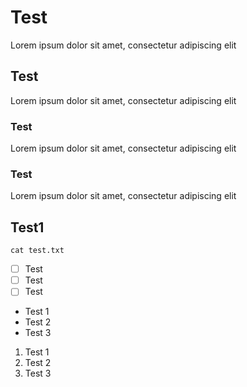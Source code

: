 # Test

Lorem ipsum dolor sit amet, consectetur adipiscing elit

## Test

Lorem ipsum dolor sit amet, consectetur adipiscing elit

### Test

Lorem ipsum dolor sit amet, consectetur adipiscing elit

### Test

Lorem ipsum dolor sit amet, consectetur adipiscing elit

## Test1

```
cat test.txt
```

- [ ] Test
- [ ] Test
- [ ] Test

- Test 1
- Test 2
- Test 3

1. Test 1
2. Test 2
3. Test 3

